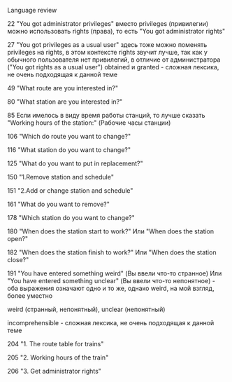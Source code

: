 Language review

22  "You got administrator privileges" вместо privileges (привилегии) можно использовать rights (права), 
то есть "You got administrator rights"

27  "You got privileges as a usual user" здесь тоже можно поменять privileges на rights, 
в этом контексте rights звучит лучше, так как у обычного пользователя нет привилегий, в отличие от администратора
 ("You got rights as a usual user")
obtained и granted - сложная лексика, не очень подходящая к данной теме

49  "What route are you interested in?" 

80  "What station are you interested in?" 

85  Если имелось в виду время работы станций, то лучше сказать "Working hours of the station:" (Рабочие часы станции)

106  "Which do route you want to change?" 

116  "What station do you want to change?" 

125  "What do you want to put in replacement?" 

150  "1.Remove station and schedule"

151  "2.Add or change station and schedule"

161  "What do you want to remove?"

178  "Which station do you want to change?"
 
180  "When does the station start to work?" Или "When does the station open?"

182  "When does the station finish to work?" Или "When does the station close?"

191  "You have entered something weird" (Вы ввели что-то странное) Или "You have entered something unclear" 
(Вы ввели что-то непонятное) - оба выражения означают одно и то же, однако weird, на мой взгляд, более уместно

weird (странный, непонятный), unclear (непонятный) 

incomprehensible - сложная лексика, не очень подходящая к данной теме

204  "1. The route table for trains"
 
205  "2. Working hours of the train"

206  "3. Get administrator rights"
